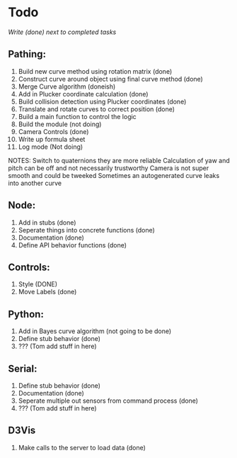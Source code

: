 # Todo

_Write (done) next to completed tasks_

## Pathing: 
1. Build new curve method using rotation matrix (done)
2. Construct curve around object using final curve method (done)
3. Merge Curve algorithm (doneish)
4. Add in Plucker coordinate calculation (done)
5. Build collision detection using Plucker coordinates (done)
6. Translate and rotate curves to correct position (done)
7. Build a main function to control the logic
8. Build the module (not doing)
9. Camera Controls (done)
10. Write up formula sheet
11. Log mode (Not doing)

NOTES:
Switch to quaternions they are more reliable
Calculation of yaw and pitch can be off and not necessarily trustworthy
Camera is not super smooth and could be tweeked
Sometimes an autogenerated curve leaks into another curve

## Node: 
1. Add in stubs (done)
2. Seperate things into concrete functions (done)
3. Documentation (done)
4. Define API behavior functions (done)

## Controls:
1. Style (DONE)
2. Move Labels (done)

## Python: 
1. Add in Bayes curve algorithm (not going to be done)
2. Define stub behavior (done)
3. ??? (Tom add stuff in here)

## Serial: 
1. Define stub behavior (done)
2. Documentation (done)
3. Seperate multiple out sensors from command process (done)
4. ??? (Tom add stuff in here)

## D3Vis
1. Make calls to the server to load data (done)
